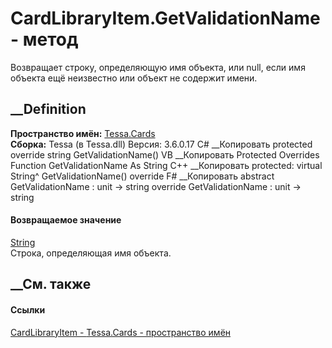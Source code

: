 # CardLibraryItem.GetValidationName - метод
Возвращает строку, определяющую имя объекта, или null, если имя объекта ещё
неизвестно или объект не содержит имени.
## __Definition
 **Пространство имён:** [Tessa.Cards](N_Tessa_Cards.htm)  
 **Сборка:** Tessa (в Tessa.dll) Версия: 3.6.0.17
C# __Копировать
     protected override string GetValidationName()
VB __Копировать
     Protected Overrides Function GetValidationName As String
C++ __Копировать
     protected:
    virtual String^ GetValidationName() override
F# __Копировать
     abstract GetValidationName : unit -> string 
    override GetValidationName : unit -> string 
#### Возвращаемое значение
[String](https://learn.microsoft.com/dotnet/api/system.string)  
Строка, определяющая имя объекта.
##  __См. также
#### Ссылки
[CardLibraryItem - ](T_Tessa_Cards_CardLibraryItem.htm)
[Tessa.Cards - пространство имён](N_Tessa_Cards.htm)
